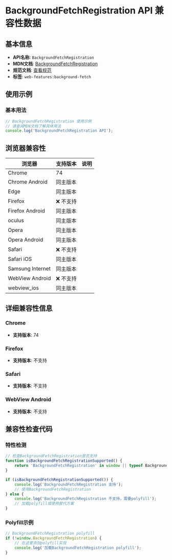 # BackgroundFetchRegistration API 兼容性数据

## 基本信息

- **API名称**: `BackgroundFetchRegistration`
- **MDN文档**: [BackgroundFetchRegistration](https://developer.mozilla.org/docs/Web/API/BackgroundFetchRegistration)
- **规范文档**: [查看规范](https://wicg.github.io/background-fetch/#background-fetch-registration)
- **标签**: `web-features:background-fetch`

## 使用示例

### 基本用法

```javascript
// BackgroundFetchRegistration 使用示例
// 请查阅MDN文档了解具体用法
console.log('BackgroundFetchRegistration API');
```

## 浏览器兼容性

| 浏览器 | 支持版本 | 说明 |
|--------|----------|------|
| Chrome | 74 |  |
| Chrome Android | 同主版本 |  |
| Edge | 同主版本 |  |
| Firefox | ❌ 不支持 |  |
| Firefox Android | 同主版本 |  |
| oculus | 同主版本 |  |
| Opera | 同主版本 |  |
| Opera Android | 同主版本 |  |
| Safari | ❌ 不支持 |  |
| Safari iOS | 同主版本 |  |
| Samsung Internet | 同主版本 |  |
| WebView Android | ❌ 不支持 |  |
| webview_ios | 同主版本 |  |

## 详细兼容性信息

### Chrome

- **支持版本**: 74

### Firefox

- **支持版本**: 不支持

### Safari

- **支持版本**: 不支持

### WebView Android

- **支持版本**: 不支持

## 兼容性检查代码

### 特性检测

```javascript
// 检查BackgroundFetchRegistration是否支持
function isBackgroundFetchRegistrationSupported() {
    return 'BackgroundFetchRegistration' in window || typeof BackgroundFetchRegistration !== 'undefined';
}

if (isBackgroundFetchRegistrationSupported()) {
    console.log('BackgroundFetchRegistration 支持');
    // 使用BackgroundFetchRegistration
} else {
    console.log('BackgroundFetchRegistration 不支持，需要polyfill');
    // 加载polyfill或使用替代方案
}
```

### Polyfill示例

```javascript
// BackgroundFetchRegistration polyfill
if (!window.BackgroundFetchRegistration) {
    // 在这里添加polyfill实现
    console.log('加载BackgroundFetchRegistration polyfill');
}
```

